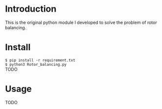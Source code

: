 # Introduction 
This is the original python module I developed to solve the problem of rotor balancing.  
# Install 
`$ pip install -r requirement.txt`  
`$ python3 Rotor_balancing.py`  
TODO
# Usage
TODO
